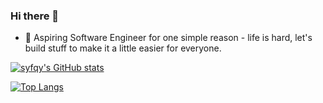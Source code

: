 ### Hi there 👋

- 🔭 Aspiring Software Engineer for one simple reason - life is hard, let's build stuff to make it a little easier for everyone.

[![syfqy's GitHub stats](https://github-readme-stats-git-masterrstaa-rickstaa.vercel.app/api?username=syfqy)](https://github.com/syfqy/github-readme-stats)

[![Top Langs](https://github-readme-stats-git-masterrstaa-rickstaa.vercel.app/api/top-langs?username=syfqy)](https://github.com/syfqy/github-readme-stats)
